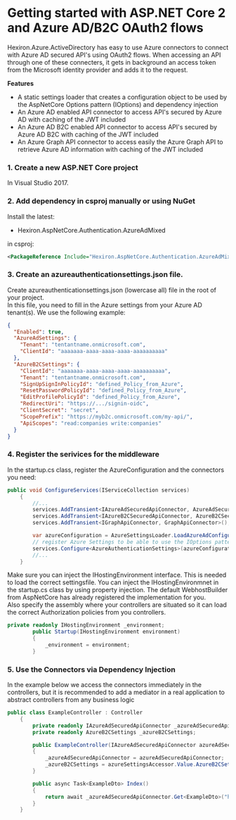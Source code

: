 # Getting started with ASP.NET Core 2 and Azure AD/B2C OAuth2 flows

Hexiron.Azure.ActiveDirectory has easy to use Azure connectors to connect with Azure AD secured API's using OAuth2 flows.
When accessing an API through one of these connecters, it gets in background an access token from the Microsoft identity provider and adds it to the request.

**Features**  
- A static settings loader that creates a configuration object to be used by the AspNetCore Options pattern (IOptions<AuthenticationSettings>) and dependency injection
- An Azure AD enabled API connector to access API's secured by Azure AD with caching of the JWT included
- An Azure AD B2C enabled API connector to access API's secured by Azure AD B2C with caching of the JWT included
- An Azure Graph API connector to access easily the Azure Graph API to retrieve Azure AD information with caching of the JWT included

### 1. Create a new ASP.NET Core project ###
In Visual Studio 2017.
### 2. Add dependency in csproj manually or using NuGet ###
Install the latest:

- Hexiron.AspNetCore.Authentication.AzureAdMixed 

in csproj:

```xml
<PackageReference Include="Hexiron.AspNetCore.Authentication.AzureAdMixed" Version="x.x.x" />
```

### 3. Create an azureauthenticationsettings.json file. 
Create azureauthenticationsettings.json (lowercase all) file in the root of your project.  
In this file, you need to fill in the Azure settings from your Azure AD tenant(s).
We use the following example:

```json
{
  "Enabled": true,
  "AzureAdSettings": {
    "Tenant": "tentantname.onmicrosoft.com",
    "ClientId": "aaaaaaa-aaaa-aaaa-aaaa-aaaaaaaaaa"
  },
  "AzureB2CSettings": {
    "ClientId": "aaaaaaa-aaaa-aaaa-aaaa-aaaaaaaaaa",
    "Tenant": "tentantname.onmicrosoft.com",
    "SignUpSignInPolicyId": "defined_Policy_from_Azure",
    "ResetPasswordPolicyId": "defined_Policy_from_Azure",
    "EditProfilePolicyId": "defined_Policy_from_Azure",
    "RedirectUri": "https://.../signin-oidc",
    "ClientSecret": "secret",
	"ScopePrefix": "https://myb2c.onmicrosoft.com/my-api/",
    "ApiScopes": "read:companies write:companies" 
  }
}
```

### 4. Register the serivices for the middleware
In the startup.cs class, register the AzureConfiguration and the connectors you need:
  
```csharp  
public void ConfigureServices(IServiceCollection services)  
    {  
        //...  
		services.AddTransient<IAzureAdSecuredApiConnector, AzureAdSecuredApiConnector>();
        services.AddTransient<IAzureB2CSecuredApiConnector, AzureB2CSecuredApiConnector>();
        services.AddTransient<IGraphApiConnector, GraphApiConnector>();

        var azureConfiguration = AzureSettingsLoader.LoadAzureAdConfiguration(_environment);
        // register Azure Settings to be able to use the IOptions pattern via DI
        services.Configure<AzureAuthenticationSettings>(azureConfiguration);
		//...  
    }  
```

Make sure you can inject the IHostingEnvironment interface. This is needed to load the correct settingsfile. You can inject the IHostingEnvironmnet in the startup.cs class by using property injection. The default WebhostBuilder from AspNetCore has already registered the implementation for you.  
Also specify the assembly where your controllers are situated so it can load the correct Authorization policies from you controllers.


```csharp  
private readonly IHostingEnvironment _environment;
        public Startup(IHostingEnvironment environment)
        {
            _environment = environment;
        }
```
### 5. Use the Connectors via Dependency Injection
In the example below we access the connectors immediately in the controllers, but it is recommended to add a mediator in a real application to abstract controllers from any business logic

```csharp  
public class ExampleController : Controller
    {
        private readonly IAzureAdSecuredApiConnector _azureAdSecuredApiConnector;
        private readonly AzureB2CSettings _azureB2CSettings;

        public ExampleController(IAzureAdSecuredApiConnector azureAdSecuredApiConnector, IOptions<AzureAuthenticationSettings> azureSettingsAccessor)
        {
            _azureAdSecuredApiConnector = azureAdSecuredApiConnector;
            _azureB2CSettings = azureSettingsAccessor.Value.AzureB2CSettings;
        }

        public async Task<ExampleDto> Index()
        {
            return await _azureAdSecuredApiConnector.Get<ExampleDto>("http://localhost", "azureResourceId");
        }
    }
```